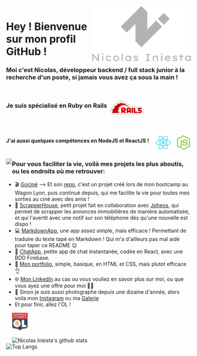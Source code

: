 <img align="right" height="150" src="https://github.com/inicolas69/inicolas69/blob/master/images/logo-text-grey.png?raw=true">  

# Hey ! Bienvenue sur mon profil GitHub !  
### Moi c'est Nicolas, développeur backend / full stack junior à la recherche d'un poste, si jamais vous avez ça sous la main !  
### Je suis spécialisé en Ruby on Rails <img align="middle" height="100" src="https://github.com/inicolas69/inicolas69/blob/master/images/pngegg.png?raw=true">  

#### J'ai aussi quelques compétences en NodeJS et ReactJS ! <img align="middle" height="50" src="https://github.com/inicolas69/inicolas69/blob/master/images/reactjs.png?raw=true"><img align="middle" height="40" src="https://github.com/inicolas69/inicolas69/blob/master/images/nodejs.png?raw=true">


<img align="left" height="500" src="https://github.com/inicolas69/inicolas69/blob/master/images/DSCF0905.jpg?raw=true">

### Pour vous faciliter la vie, voilà mes projets les plus aboutis, ou les endroits où me retrouver:

- 🎬 [Gociné](https://www.gocine.club) --> Et son [repo](https://github.com/AmineNGB/Gocine), c'est un projet créé lors de mon bootcamp au Wagon Lyon, puis continué depuis, qui me facilite la vie pour toutes mes sorties au ciné avec des amis !
- 🏡 [ScrapperHouse](https://github.com/jpheos/scrapper), petit projet fait en collaboration avec [Jpheos](https://github.com/jpheos), qui permet de scrapper les annonces immobilières de manière automatisée, et qui l'avertit avec une notif sur son téléphone dès qu'une nouvelle est dispo !
- 💻 [MarkdownApp](https://inicolas69.github.io/markdown-app/), une app assez simple, mais efficace ! Permettant de traduire du texte tapé en Markdown ! Qui m'a d'ailleurs pas mal aidé pour taper ce README 😉
- 💬 [ChatApp](https://inicolas69.github.io/Chat-app/#/), petite app de chat instantanée, codée en React, avec une BDD Firebase.
- 👨 [Mon portfolio](https://www.nicolasiniesta.com/), simple, basique, en HTML et CSS, mais plutot efficace 👌
- 🌐 [Mon LinkedIn](https://www.linkedin.com/in/nicolas-iniesta-417653b0/) au cas ou vous vouliez en savoir plus sur moi, ou que vous ayez une offre pour moi 🤷‍♂️
- 📸 Sinon je suis aussi photographe depuis une dizaine d'année, alors voila mon [Instagram](https://www.instagram.com/piixn/) ou ma [Galerie](https://galerie.nicolasiniesta.com/)
- Et pour finir, allez l'OL !  
<img height="50" src="https://github.com/inicolas69/inicolas69/blob/master/images/ol.png?raw=true">

![Nicolas Iniesta's github stats](https://github-readme-stats.vercel.app/api?username=inicolas69&show_icons=true&theme=dark&count_private=true)  
![Top Langs](https://github-readme-stats.vercel.app/api/top-langs/?username=inicolas69&layout=compact&theme=dark&card_width=500)

